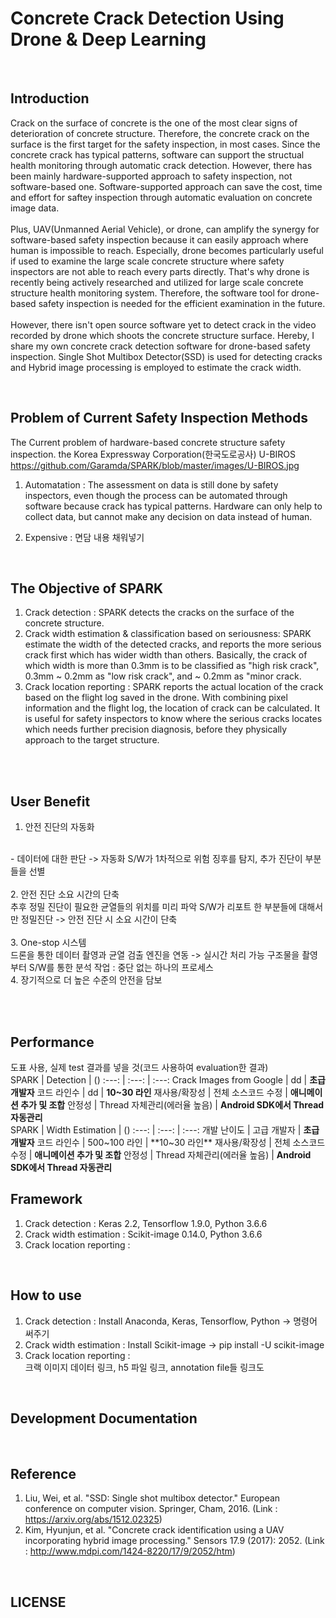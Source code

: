 # Concrete Crack Detection Using Drone & Deep Learning

</br>

## Introduction

Crack on the surface of concrete is the one of the most clear signs of deterioration of concrete structure. Therefore, the concrete crack on the surface is the first target for the safety inspection, in most cases. Since the concrete crack has typical patterns, software can support the structual health monitoring through automatic crack detection. However, there has been mainly hardware-supported approach to safety inspection, not software-based one. Software-supported approach can save the cost, time and effort for saftey inspection through automatic evaluation on concrete image data.
</br></br>
Plus, UAV(Unmanned Aerial Vehicle), or drone, can amplify the synergy for software-based safety inspection because it can easily approach where human is impossible to reach. Especially, drone becomes particularly useful if used to examine the large scale concrete structure where safety inspectors are not able to reach every parts directly. That's why drone is recently being actively researched and utilized for large scale concrete structure health monitoring system. Therefore, the software tool for drone-based safety inspection is needed for the efficient examination in the future.
</br></br>
However, there isn't open source software yet to detect crack in the video recorded by drone which shoots the concrete structure surface. Hereby, I share my own concrete crack detection software for drone-based safety inspection. Single Shot Multibox Detector(SSD) is used for detecting cracks and Hybrid image processing is employed to estimate the crack width.

</br>

## Problem of Current Safety Inspection Methods
The Current problem of hardware-based concrete structure safety inspection.
the Korea Expressway Corporation(한국도로공사) U-BIROS
https://github.com/Garamda/SPARK/blob/master/images/U-BIROS.jpg

1. Automatation : The assessment on data is still done by safety inspectors, even though the process can be automated through software because crack has typical patterns. Hardware can only help to collect data, but cannot make any decision on data instead of human.

2. Expensive : 면담 내용 채워넣기

</br>

## The Objective of SPARK
1. Crack detection : SPARK detects the cracks on the surface of the concrete structure.</br>
2. Crack width estimation & classification based on seriousness: SPARK estimate the width of the detected cracks, and reports the more serious crack first which has wider width than others. Basically, the crack of which width is more than 0.3mm is to be classified as "high risk crack", 0.3mm ~ 0.2mm as "low risk crack", and ~ 0.2mm as "minor crack.</br>
3. Crack location reporting : SPARK reports the actual location of the crack based on the flight log saved in the drone. With combining pixel information and the flight log, the location of crack can be calculated. It is useful for safety inspectors to know where the serious cracks locates which needs further precision diagnosis, before they physically approach to the target structure.

</br>
</br>

## User Benefit

1. 안전 진단의 자동화
</br>
-  데이터에 대한 판단 -> 자동화 
S/W가 1차적으로 위험 징후를 탐지, 추가 진단이 부분들을 선별
</br></br>
2.  안전 진단 소요 시간의 단축
</br>
추후 정밀 진단이 필요한 균열들의 위치를 미리 파악 
S/W가 리포트 한 부분들에 대해서만 정밀진단 -> 안전 진단 시 소요 시간이 단축
</br></br>
3. One-stop 시스템 
</br>
드론을 통한 데이터 촬영과 균열 검출 엔진을 연동 -> 실시간 처리 가능
구조물을 촬영부터 S/W를 통한 분석 작업 : 중단 없는 하나의 프로세스
</br>
4. 장기적으로 더 높은 수준의 안전을 담보

</br></br>

## Performance
도표 사용, 실제 test 결과를 넣을 것(코드 사용하여 evaluation한 결과)
<br>
SPARK | Detection | ()
:---: | :---: | :---:
Crack Images from Google | dd | **초급 개발자**
코드 라인수 | dd | **10~30 라인**
재사용/확장성 | 전체 소스코드 수정 | **애니메이션 추가 및 조합**
안정성 | Thread 자체관리(에러율 높음) | **Android SDK에서 Thread 자동관리**
<br>
SPARK | Width Estimation | ()
:---: | :---: | :---:
개발 난이도 | 고급 개발자 | **초급 개발자**
코드 라인수 | 500~100 라인 | **10~30 라인**
재사용/확장성 | 전체 소스코드 수정 | **애니메이션 추가 및 조합**
안정성 | Thread 자체관리(에러율 높음) | **Android SDK에서 Thread 자동관리**
</br>

## Framework
1. Crack detection : Keras 2.2, Tensorflow 1.9.0, Python 3.6.6</br>
2. Crack width estimation : Scikit-image 0.14.0, Python 3.6.6</br>
3. Crack location reporting : </br>

</br>

## How to use
1. Crack detection : Install Anaconda, Keras, Tensorflow, Python -> 명령어 써주기
2. Crack width estimation : Install Scikit-image -> pip install -U scikit-image </br>
3. Crack location reporting : </br>
크랙 이미지 데이터 링크, h5 파일 링크, annotation file들 링크도 </br>
</br>

## Development Documentation

</br>

## Reference
1. Liu, Wei, et al. "SSD: Single shot multibox detector." European conference on computer vision. Springer, Cham, 2016. (Link : https://arxiv.org/abs/1512.02325) </br>
2. Kim, Hyunjun, et al. "Concrete crack identification using a UAV incorporating hybrid image processing." Sensors 17.9 (2017): 2052. (Link : http://www.mdpi.com/1424-8220/17/9/2052/htm)

</br>

## LICENSE
</br>
